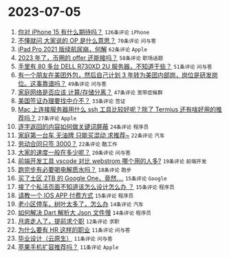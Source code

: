 # 2023-07-05

1. [你对 iPhone 15 有什么期待吗？](https://www.v2ex.com/t/954175) `126条评论` `iPhone`
1. [不懂就问 大家说的 OP 是什么意思？](https://www.v2ex.com/t/954167) `70条评论` `问与答`
1. [iPad Pro 2021 版续航尿崩，何解](https://www.v2ex.com/t/954169) `62条评论` `Apple`
1. [2023 年了，币圈的 offer 还能接吗？](https://www.v2ex.com/t/954213) `58条评论` `职场话题`
1. [手里有 80 多台 DELL R730XD 2U 服务器，不知道干些？](https://www.v2ex.com/t/954170) `51条评论` `问与答`
1. [有一个朋友在美团外包，然后自己计划 3 年转为美团内部岗，岗位是研发岗位。这事靠谱吗？](https://www.v2ex.com/t/954220) `49条评论` `问与答`
1. [家庭网络是否应该 计算/存储分离？](https://www.v2ex.com/t/954168) `47条评论` `宽带症候群`
1. [美国签证办理要找中介不？](https://www.v2ex.com/t/954224) `33条评论` `签证`
1. [Mac 上连接服务器用什么 ssh 工具比较好呢？除了 Termius 还有啥好用的推荐吗？](https://www.v2ex.com/t/954253) `27条评论` `Apple`
1. [逐字返回的内容如何做关键词屏蔽](https://www.v2ex.com/t/954296) `24条评论` `程序员`
1. [家庭第一台车 无油牌 只能买混动 求推荐~](https://www.v2ex.com/t/954243) `22条评论` `汽车`
1. [劳动合同只签 3000？](https://www.v2ex.com/t/954241) `22条评论` `酷工作`
1. [大家的速度一般在多少呢？](https://www.v2ex.com/t/954254) `20条评论` `问与答`
1. [前端开发工具 vscode 对比 webstrom 哪个用的人多?](https://www.v2ex.com/t/954188) `19条评论` `前端开发`
1. [跑完步有必要喝电解质水吗？](https://www.v2ex.com/t/954283) `18条评论` `跑步`
1. [买了土区 2TB 的 Google One，竟然....](https://www.v2ex.com/t/954251) `15条评论` `Google`
1. [接了个私活页面不知道该怎么设计怎么办 ？](https://www.v2ex.com/t/954233) `15条评论` `程序员`
1. [请教一个 IOS APP 付费方式](https://www.v2ex.com/t/954221) `15条评论` `程序员`
1. [老小区停车，树叶太多了，怎么办](https://www.v2ex.com/t/954238) `14条评论` `汽车`
1. [如何解决 Dart 解析大 Json 文件慢](https://www.v2ex.com/t/954190) `14条评论` `程序员`
1. [月底走人了，提前求个职](https://www.v2ex.com/t/954194) `12条评论` `求职`
1. [为什么要有 HR 这样的职业](https://www.v2ex.com/t/954293) `11条评论` `问与答`
1. [毕业设计（云原生）](https://www.v2ex.com/t/954195) `11条评论` `问与答`
1. [苹果手机扩容推荐吗？](https://www.v2ex.com/t/954189) `11条评论` `Apple`
